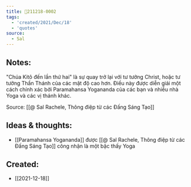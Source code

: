 ```yaml
---
title: 💬211218-0002
tags:
  - 'created/2021/Dec/18'
  - 'quotes'
source:
  - Sal
---
```


## Notes:
"Chúa Kitô đến lần thứ hai" là sự quay trở lại với tư tưởng Christ, hoặc tư tưởng Thần Thánh của các mật độ cao hơn. Điều này được diễn giải một cách chính xác bởi Paramahansa Yogananda của các bạn và nhiều nhà Yoga và các vị thánh khác.

Source: [[@ Sal Rachele, Thông điệp từ các Đấng Sáng Tạo]]

## Ideas & thoughts:
- [[Paramahansa Yogananda]] được [[@ Sal Rachele, Thông điệp từ các Đấng Sáng Tạo]] công nhận là một bậc thấy Yoga
## Created:
- [[2021-12-18]]
